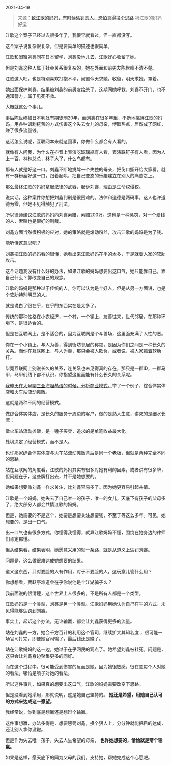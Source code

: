 2021-04-19

> 来源：[致江歌的妈妈，有时候惩罚恶人，恐怕真得换个思路](http://mp.weixin.qq.com/s?__biz=MzU3NDc5Nzc0NQ==&mid=2247502008&idx=1&sn=60cd408c74f9e74b0f05504e826a3ba9&chksm=fd2e6a66ca59e370211bd84615ed4863afcb0fd4a0e0d1cfde685dc4c6befa06785c4f8e11e7&scene=27#wechat_redirect)
> 祝江歌的妈妈好运

江歌这个案子已经过去很多年了，我很早就看过，但一直都没写。  

  

这个案子说复杂很复杂，但是要简单的描述也很简单。  

  

江歌和闺蜜刘鑫同在日本留学，刘鑫没地儿去，江歌好心收留了她。

  

但是刘鑫这种人属于社会关系很复杂的，她在外面和前男友陈世峰不清不楚。  

  

江歌这人吧，也是特别喜欢打抱不平，闺蜜今天求她，收留，明天求她，罩着。

  

她出面保护刘鑫，结果被刘鑫的前男友给杀了，这期间她呼救，刘鑫不开门，也不通知警方，属于见死不救。  

  

大概就这么个事儿。  

  

事后陈世峰被日本判处有期徒刑20年，而刘鑫在很多年里，不断地挑衅江歌的妈妈，用各种讽刺挖苦的方式伤害这个失去女儿的母亲，博取热点，居然成了网红，赚了很多流量钱。

  

这话怎么说呢，互联网本来就这回事，你做什么都会有人看的。  

  

就像有人问我，为什么在抖音上表演吃玻璃瓶有人看，表演踩钉子有人看，因为人上一百，林林总总，林子大了，什么鸟都有。  

  

那有人就是好这一口。刘鑫不断地挑衅一个失独的母亲，把伤口撕开给大家看，就有一群粉丝好这一口，跟着起哄，把自己变态的乐趣建立在别人的痛苦之上。  

  

那么最终江歌的妈妈拿起法律的武器，起诉刘鑫，理由是生命权侵权。

  

说实话，这种案件你想把刘鑫判刑是很困难的。法律和道德是两码事，这人也许道德为零，但她不见得触犯了刑法。

  

所以律师建议江歌的妈妈向刘鑫索赔，索赔200万。这也是一种惩罚，对一个爱钱的人，索赔也是很好的制裁。  

  

刘鑫方面当然很积极的应对，她的策略就是煽动粉丝，攻击江歌的妈妈是为了钱。

  

能听懂这意思吧？  

  

刘鑫把江歌的妈妈看的很懂，她看出来江歌妈妈在乎的太多，于是就着人家的软肋攻击。  

  

这个话题我没有什么好的办法，如果江歌的妈妈想要出这口气，她只能靠自己，靠自己什么？靠改变自己的观念。  

  

江歌的妈妈是那种过于传统的人，你可以认为是个好人，但是从另一方面讲，也是个软肋特别明显的人。  

  

就是说白了很在乎，在乎的东西实在是太多了。  

  

传统的那种性格在小农经济，一个村，一个镇上，友善往来，世代邻居，在那种环境下，是很适合的。  

  

但是在互联网上，是不适合的，因为互联网是个斗兽场，这里面充满了人性的恶。

  

你在一个小镇上，与人为善，得到街坊邻居的称颂，是因为你们之间是一种长久的关系。而你在互联网上，与人为善，那只会被人欺负，或者说，被人家抓着软肋打。

  

毕竟互联网上别说长久的关系，连关系也未见得真的存在，那只是一群ID，一群马甲，马甲们线下都不认识，你指望这里面能有什么长久的关系呢。

  

[我昨天在大号聊三亚海胆蒸蛋的时候，分析商业模式。](https://mp.weixin.qq.com/s?__biz=MzU0MjYwNDU2Mw==&mid=2247498193&idx=1&sn=91ecc0272ada81399cec9d6534342dff&chksm=fb1a95adcc6d1cbb9262590ab593fb097b815d41b7490cc668cdb70e841299ed1cc81c61019d&token=1825584265&lang=zh_CN&scene=21#wechat_redirect)举了一个例子，综合体实体店和火车站流动摊贩。

  

这就是两种不同的经营模式。

  

做综合体实体店，是长久的服务于周边的客户，做的是熟人生意，讲究的是细水长流；

做火车站流动摊贩，是一锤子买卖，追求的是单笔收益最大化。

  

处境决定了经营模式，而不是人。

  

也许那家综合体实体店与火车站流动摊贩背后是同一个老板，但就是两种完全不同的思路。

  

站在互联网的角度看，江歌的妈妈其实有很多对她有利的因素，或者讲有很多牌，但问题在于，这些牌打出去，并不是她想要的。  

  

她如果想要像刘鑫一样求关注，比刘鑫容易多了。因为她更容易引起共情。

  

江歌是一个妈妈，她失去了自己唯一的孩子，唯一的女儿，天底下有孩子的父母多了，绝大部分人都会共情江歌的妈妈。  

  

但是，她需要的不是这个，她要是想要关注想要钱，不至于等这么多年。可见，她想要的，是出一口气。

  

出一口气也有很多方式，你懂得我懂得，就算江歌妈妈不懂，围绕在她身边的律师们肯定都懂。  

  

但从结果看，结果表明，她愿意采用的就一条路，就是从道义上惩罚刘鑫。

  

问题是，这么做很难达成她想要的结果。  

  

道义这东西，只对要脸的人有作用，对于不要脸的人，这玩意儿管什么用？

  

你想想看，贾跃亭难道会在乎你说他是个江湖骗子么？  

  

我前面说的很清楚，这个世界上人很多的，不是所有人都是一个类型。

  

江歌妈妈是一个类型，刘鑫是另一个类型。江歌妈妈用她认为自己在乎的方式，未见得能够惩罚到刘鑫。

  

事实上，起诉这个办法，无论输赢，都会让刘鑫获得更多的流量。

  

站在刘鑫的一方，她会千方百计的利用这个官司，继续扩大其知名度 ，很可能一场官司打完，即便她官司输了，最后钱还是赚了。

  

站在江歌妈妈的这一边，她过于在乎网民的观点了。她希望刘鑫被社死。问题是，这只会让刘鑫身边聚集更多的同好。

  

而在这个过程中，很可能受到伤害的反而是她，因为她很敏感，很在意每个人对她的看法，哪怕是喷子对她的看法。  

  

所以这件事儿，如果真的想要出这口气，江歌的妈妈需要改变下思路。  

  

但是没看到她采用，那就说明，这是她自己坚持的。 **她还是希望，用她自己认可的方式来达成这一愿望。**

  

我经常说，你到底是想赢还是想辩个输赢。

  

这件事想赢，办法多得是，想要惩罚刘鑫，换个狠人上，分分钟就能把目的达成，还让别人拿你没辙。

  

但是作为失去唯一孩子，失去人生希望的母亲， **也许她想要的，恰恰就是辩个输赢。**

  

如果是这样，愿天底下的同为父母的我们，支持她，帮她完成这个心愿吧。

